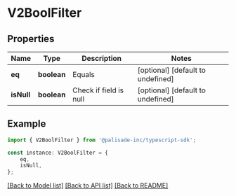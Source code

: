 # V2BoolFilter


## Properties

Name | Type | Description | Notes
------------ | ------------- | ------------- | -------------
**eq** | **boolean** | Equals | [optional] [default to undefined]
**isNull** | **boolean** | Check if field is null | [optional] [default to undefined]

## Example

```typescript
import { V2BoolFilter } from '@palisade-inc/typescript-sdk';

const instance: V2BoolFilter = {
    eq,
    isNull,
};
```

[[Back to Model list]](../README.md#documentation-for-models) [[Back to API list]](../README.md#documentation-for-api-endpoints) [[Back to README]](../README.md)
